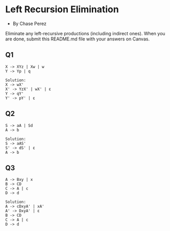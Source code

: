 # Left Recursion Elimination
- By Chase Perez

Eliminate any left-recursive productions (including indirect ones). When you are done, submit this README.md file with your answers on Canvas. 

## Q1

```
X -> XYz | Xw | w
Y -> Yp | q

Solution:
X -> wX'
X' -> YzX' | wX' | ε
Y -> qY'
Y' -> pY' | ε
```


## Q2

```
S -> aA | Sd
A -> b

Solution:
S -> aAS'
S' -> dS' | ε
A -> b
```

## Q3

```
A -> Bxy | x
B -> CD
C -> A | c
D -> d 

Solution:
A -> cDxyA' | xA'
A' -> DxyA' | ε
B -> CD
C -> A | c
D -> d
```
